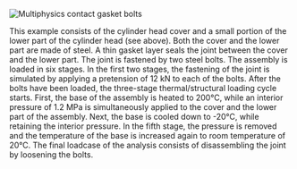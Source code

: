 ![Multiphysics contact gasket bolts](https://user-images.githubusercontent.com/130690758/232110981-1237fcf9-a71b-435b-b71d-9e8682ef20ec.png)

This example consists of the cylinder head cover and a small portion of the lower part of the cylinder head (see above). Both the cover and the lower part are made of steel. A thin gasket layer seals the joint between the cover and the lower part. The joint is fastened by two steel bolts. The assembly is loaded in six stages. In the first two stages, the fastening of the joint is simulated by applying a pretension of 12 kN to each of the bolts. After the bolts have been loaded, the three-stage thermal/structural loading cycle starts. First, the base of the assembly is heated to 200°C, while an interior pressure of 1.2 MPa is simultaneously applied to the cover and the lower part of the assembly. Next, the base is cooled down to -20°C, while retaining the interior pressure. In the fifth stage, the pressure is removed and the temperature of the base is increased again to room temperature of 20°C. The final loadcase of the analysis consists of disassembling the joint by loosening the bolts. 
